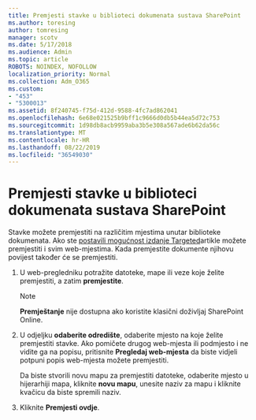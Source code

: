 ```yaml
---
title: Premjesti stavke u biblioteci dokumenata sustava SharePoint
ms.author: toresing
author: tomresing
manager: scotv
ms.date: 5/17/2018
ms.audience: Admin
ms.topic: article
ROBOTS: NOINDEX, NOFOLLOW
localization_priority: Normal
ms.collection: Adm_O365
ms.custom:
- "453"
- "5300013"
ms.assetid: 8f240745-f75d-412d-9588-4fc7ad862041
ms.openlocfilehash: 6e68e021525b9bff1c9666d0db5b44ea5d72c753
ms.sourcegitcommit: 1d98db8acb9959aba3b5e308a567ade6b62da56c
ms.translationtype: MT
ms.contentlocale: hr-HR
ms.lasthandoff: 08/22/2019
ms.locfileid: "36549030"
---
```

# <a name="move-items-in-a-sharepoint-document-library"></a>Premjesti stavke u biblioteci dokumenata sustava SharePoint

Stavke možete premjestiti na različitim mjestima unutar biblioteke dokumenata. Ako ste [postavili mogućnost izdanje Targeted](https://go.microsoft.com/fwlink/?linkid=622980)artikle možete premjestiti i svim web-mjestima. Kada premjestite dokumente njihovu povijest također će se premjestiti.
  
1. U web-pregledniku potražite datoteke, mape ili veze koje želite premjestiti, a zatim **premjestite**.

    > [!NOTE]
    > **Premještanje** nije dostupna ako koristite klasični doživljaj SharePoint Online.
  
2. U odjeljku **odaberite odredište**, odaberite mjesto na koje želite premjestiti stavke. Ako pomičete drugog web-mjesta ili podmjesto i ne vidite ga na popisu, pritisnite **Pregledaj web-mjesta** da biste vidjeli potpuni popis web-mjesta možete premjestiti.

    Da biste stvorili novu mapu za premjestiti datoteke, odaberite mjesto u hijerarhiji mapa, kliknite **novu mapu**, unesite naziv za mapu i kliknite kvačicu da biste spremili naziv.

3. Kliknite **Premjesti ovdje**.
